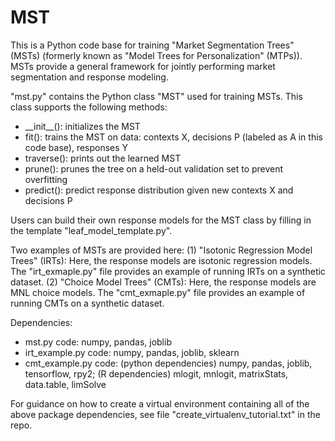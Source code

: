 # MST

This is a Python code base for training "Market Segmentation Trees" (MSTs) (formerly known as "Model Trees for Personalization" (MTPs)). MSTs provide a general framework for jointly performing market segmentation and response modeling. 

"mst.py" contains the Python class "MST" used for training MSTs. This class supports the following methods:
* \_\_init\_\_(): initializes the MST
* fit(): trains the MST on data: contexts X, decisions P (labeled as A in this code base), responses Y
* traverse(): prints out the learned MST
* prune(): prunes the tree on a held-out validation set to prevent overfitting
* predict(): predict response distribution given new contexts X and decisions P

Users can build their own response models for the MST class by filling in the template "leaf_model_template.py".

Two examples of MSTs are provided here:
(1) "Isotonic Regression Model Trees" (IRTs): Here, the response models are isotonic regression models. The "irt_exmaple.py" file provides an example of running IRTs on a synthetic dataset.
(2) "Choice Model Trees" (CMTs): Here, the response models are MNL choice models. The "cmt_exmaple.py" file provides an example of running CMTs on a synthetic dataset.

Dependencies:
* mst.py code: numpy, pandas, joblib
* irt_example.py code: numpy, pandas, joblib, sklearn
* cmt_example.py code: (python dependencies) numpy, pandas, joblib, tensorflow, rpy2; (R dependencies) mlogit, mnlogit, matrixStats, data.table, limSolve

For guidance on how to create a virtual environment containing all of the above package dependencies, see file "create_virtualenv_tutorial.txt" in the repo.
